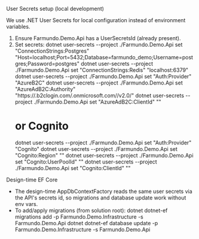 User Secrets setup (local development)

We use .NET User Secrets for local configuration instead of environment variables.

1) Ensure Farmundo.Demo.Api has a UserSecretsId (already present).
2) Set secrets:
   dotnet user-secrets --project ./Farmundo.Demo.Api set "ConnectionStrings:Postgres" "Host=localhost;Port=5432;Database=farmundo_demo;Username=postgres;Password=postgres"
   dotnet user-secrets --project ./Farmundo.Demo.Api set "ConnectionStrings:Redis" "localhost:6379"
   dotnet user-secrets --project ./Farmundo.Demo.Api set "Auth:Provider" "AzureB2C"
   dotnet user-secrets --project ./Farmundo.Demo.Api set "AzureAdB2C:Authority" "https://<tenant>.b2clogin.com/<tenant>.onmicrosoft.com/<policy>/v2.0/"
   dotnet user-secrets --project ./Farmundo.Demo.Api set "AzureAdB2C:ClientId" "<client-id>"
   # or Cognito
   dotnet user-secrets --project ./Farmundo.Demo.Api set "Auth:Provider" "Cognito"
   dotnet user-secrets --project ./Farmundo.Demo.Api set "Cognito:Region" "<region>"
   dotnet user-secrets --project ./Farmundo.Demo.Api set "Cognito:UserPoolId" "<pool-id>"
   dotnet user-secrets --project ./Farmundo.Demo.Api set "Cognito:ClientId" "<client-id>"

Design-time EF Core
- The design-time AppDbContextFactory reads the same user secrets via the API's secrets id, so migrations and database update work without env vars.
- To add/apply migrations (from solution root):
  dotnet dotnet-ef migrations add <Name> -p Farmundo.Demo.Infrastructure -s Farmundo.Demo.Api
  dotnet dotnet-ef database update -p Farmundo.Demo.Infrastructure -s Farmundo.Demo.Api
